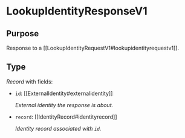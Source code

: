 # LookupIdentityResponseV1

## Purpose

<!-- --8<-- [start:purpose] -->
Response to a [[LookupIdentityRequestV1#lookupidentityrequestv1]].
<!-- --8<-- [end:purpose] -->

## Type

<!-- --8<-- [start:type] -->
<div class="type" markdown>

*Record* with fields:

- `id`: [[ExternalIdentity#externalidentity]]

  *External identity the response is about.*

- `record`: [[IdentityRecord#identityrecord]]

  *Identity record associated with `id`.*

</div>
<!-- --8<-- [end:type] -->
